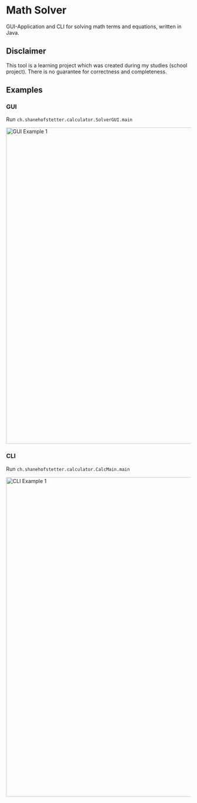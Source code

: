 # Math Solver

GUI-Application and CLI for solving math terms and equations, written in Java.

## Disclaimer
This tool is a learning project which was created during my studies (school project). There is no guarantee for correctness and completeness.

## Examples

### GUI

Run `ch.shanehofstetter.calculator.SolverGUI.main` 

<img width="862" alt="GUI Example 1" src="https://user-images.githubusercontent.com/13404717/194757370-1bd75ee2-fb86-4405-8fc4-f94786152fb7.png">


### CLI

Run `ch.shanehofstetter.calculator.CalcMain.main`

<img width="871" alt="CLI Example 1" src="https://user-images.githubusercontent.com/13404717/194757582-179cd817-db50-40ea-b777-d121b5e166f7.png">
